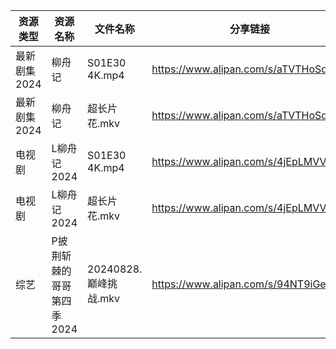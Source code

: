 | 资源类型     | 资源名称            | 文件名称              | 分享链接                                 | 更新时间                |
| -------- | --------------- | ----------------- | ------------------------------------ | ------------------- |
| 最新剧集2024 | 柳舟记             | S01E30 4K.mp4     | https://www.alipan.com/s/aTVTHoSdBUP | 2024-08-29 00:09:52 |
| 最新剧集2024 | 柳舟记             | 超长片花.mkv          | https://www.alipan.com/s/aTVTHoSdBUP | 2024-08-29 00:09:52 |
| 电视剧      | L柳舟记2024        | S01E30 4K.mp4     | https://www.alipan.com/s/4jEpLMVV1fz | 2024-08-29 00:06:06 |
| 电视剧      | L柳舟记2024        | 超长片花.mkv          | https://www.alipan.com/s/4jEpLMVV1fz | 2024-08-29 00:06:06 |
| 综艺       | P披荆斩棘的哥哥第四季2024 | 20240828.巅峰挑战.mkv | https://www.alipan.com/s/94NT9iGe94e | 2024-08-29 08:07:50 |
